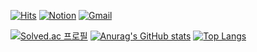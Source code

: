 [![Hits](https://hits.seeyoufarm.com/api/count/incr/badge.svg?url=https%3A%2F%2Fgithub.com%2Fwjstpgh&count_bg=%23433030&title_bg=%23FF0202&icon=telegram.svg&icon_color=%23E7E7E7&title=view&edge_flat=false)](https://github.com/wjstpgh)
[![Notion](https://img.shields.io/badge/Notion-%23000000.svg?style=flat&logo=notion&logoColor=white)](https://chill-radium-cfd.notion.site/Main-e1c53048b3ca4ca89c3bf3992ec2df29)
[![Gmail](https://img.shields.io/badge/Gmail-D14836?style=flat&logo=gmail&logoColor=white)](https://mail.google.com/mail/?view=cm&amp;fs=1&amp;to=sehoJ3756@gmail.com)

[![Solved.ac
프로필](http://mazassumnida.wtf/api/v2/generate_badge?boj=wjswjstptpghgh)](https://solved.ac/wjswjstptpghgh)
[![Anurag's GitHub stats](https://github-readme-stats.vercel.app/api?username=wjstpgh&show_icons=true&theme=graywhite)](https://www.naver.com/)
[![Top Langs](https://github-readme-stats.vercel.app/api/top-langs/?username=wjstpgh&layout=compact&theme=swift)](https://www.youtube.com/)



<!--
**wjstpgh/wjstpgh** is a ✨ _special_ ✨ repository because its `README.md` (this file) appears on your GitHub profile.

Here are some ideas to get you started:

- 🔭 I’m currently working on ...
- 🌱 I’m currently learning ...
- 👯 I’m looking to collaborate on ...
- 🤔 I’m looking for help with ...
- 💬 Ask me about ...
- 📫 How to reach me: ...
- 😄 Pronouns: ...
- ⚡ Fun fact: ...
-->
